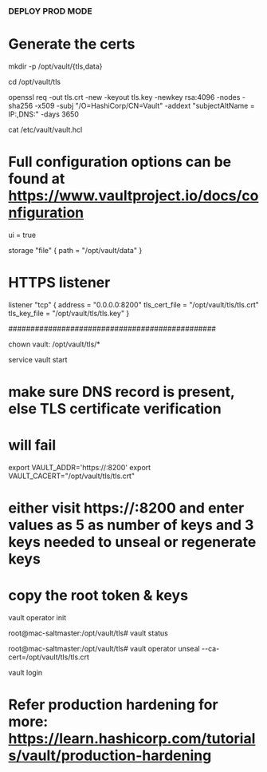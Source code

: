 ### DEPLOY PROD MODE

# Generate the certs
mkdir -p /opt/vault/{tls,data}

cd /opt/vault/tls

openssl req   -out tls.crt   -new   -keyout tls.key   -newkey rsa:4096   -nodes   -sha256   -x509   -subj "/O=HashiCorp/CN=Vault"   -addext "subjectAltName = IP:<loopbackIP>,DNS:<host>"   -days 3650



cat /etc/vault/vault.hcl
# Full configuration options can be found at https://www.vaultproject.io/docs/configuration

ui = true

storage "file" {
  path = "/opt/vault/data"
}

# HTTPS listener
listener "tcp" {
  address       = "0.0.0.0:8200"
  tls_cert_file = "/opt/vault/tls/tls.crt"
  tls_key_file  = "/opt/vault/tls/tls.key"
}

###############################################

chown vault: /opt/vault/tls/*

service vault start

# make sure DNS record is present, else TLS certificate verification
# will fail

export VAULT_ADDR='https://<hostname>:8200'
export VAULT_CACERT="/opt/vault/tls/tls.crt"

# either visit https://<IP>:8200 and enter values as 5 as number of keys and 3 keys needed to unseal or regenerate keys
# copy the root token & keys
vault operator init

root@mac-saltmaster:/opt/vault/tls# vault status

root@mac-saltmaster:/opt/vault/tls# vault operator unseal --ca-cert=/opt/vault/tls/tls.crt

vault login

# Refer production hardening for more: https://learn.hashicorp.com/tutorials/vault/production-hardening